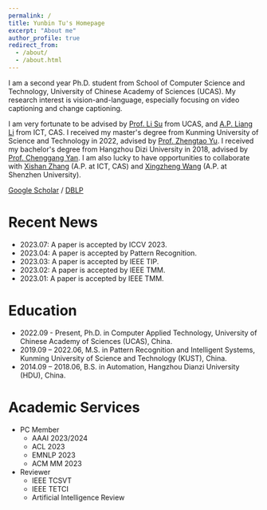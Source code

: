 ```yaml
---
permalink: /
title: Yunbin Tu's Homepage
excerpt: "About me"
author_profile: true
redirect_from: 
  - /about/
  - /about.html
---
```


I am a second year Ph.D. student from School of Computer Science and Technology, University of Chinese Academy of Sciences (UCAS). My research interest is vision-and-language, especially focusing on video captioning and change captioning.

I am very fortunate to be advised by [Prof. Li Su](https://people.ucas.ac.cn/~suli) from UCAS, and [A.P. Liang Li](https://vipl.ict.ac.cn/people/lliang/) from ICT, CAS. I received my master's degree from Kunming University of Science and Technology in 2022, advised by [Prof. Zhengtao Yu](https://xzy.kmust.edu.cn/info/1159/1311.htm). I received my bachelor's degree from Hangzhou Dizi University in 2018, advised by [Prof. Chenggang Yan](https://auto.hdu.edu.cn/2019/0621/c3803a96028/page.htm). I am also lucky to have opportunities to collaborate with [Xishan Zhang](http://www.ict.cas.cn/sourcedb_2018_ict_cas/cn/jssrck/202003/t20200310_5509322.html)  (A.P. at ICT, CAS) and [Xingzheng Wang](https://cmce.szu.edu.cn/info/1429/3786.htm)  (A.P. at Shenzhen University).  

[Google Scholar](https://scholar.google.com/citations?hl=en&user=T-T1X0QAAAAJ) / [DBLP](https://dblp.uni-trier.de/pid/207/1931.html)

Recent News
======
- 2023.07: A paper is accepted by ICCV 2023.
- 2023.04: A paper is accepted by Pattern Recognition.
- 2023.03: A paper is accepted by IEEE TIP.
- 2023.02: A paper is accepted by IEEE TMM.
- 2023.01: A paper is accepted by IEEE TMM.

Education
======
- 2022.09 - Present, Ph.D. in Computer Applied Technology, University of Chinese Academy of Sciences (UCAS), China.
- 2019.09 – 2022.06, M.S. in Pattern Recognition and Intelligent Systems, Kunming University of Science and Technology (KUST), China.
- 2014.09 – 2018.06, B.S. in Automation, Hangzhou Dianzi University (HDU), China.

Academic Services
======
- PC Member
  - AAAI 2023/2024
  - ACL 2023
  - EMNLP 2023
  - ACM MM 2023
- Reviewer
  - IEEE TCSVT
  - IEEE TETCI
  - Artificial Intelligence Review

